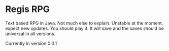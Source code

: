 Regis RPG
=========

Text based RPG in Java. Not much else to explain. Unstable at the moment, expect new updates. You should play it. It will save and the saves should be universal in all versions. 

Currently in version 0.0.1
